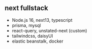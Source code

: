 

## next fullstack

- Node.js 16, next13, typescript
- prisma, mysql
- react-query, unstated-next (custom)
- tailwindcss, daisyUI
- elastic beanstalk, docker


